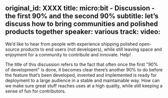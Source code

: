 original_id: XXXX
title: micro:bit - Discussion - the first 90% and the second 90%
subtitle: let’s discuss how to bring communities and polished products together
speaker: various
track:
video:
---

We’d like to hear from people with experience shipping polished open-source products to end users (not developers), while still leaving space and enjoyment for a community to contribute and innovate. Help!

The title of this discussion refers to the fact that often once the first "90% of development" is done, it becomes clear there’s another 90% to do before the feature that’s been developed, invented and implemented is ready for deployment to a large audience in a stable and maintainable way. How can we make sure great stuff reaches uses at a high quality, while still keeping a sense of fun for contributors.